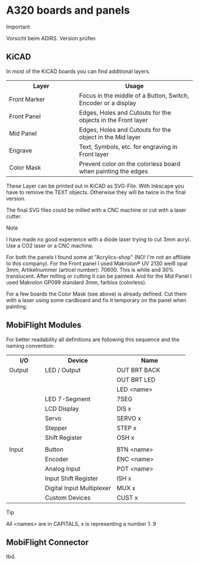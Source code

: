 # A320 boards and panels

> [!IMPORTANT]
> Vorsicht beim ADIRS. Version prüfen

<!-- Spickzettel
- Lights und ECAM jetzt mit Pro Micro statt AtMEGA 2560
- Verbindugen zwischen den Boards beschreiben
-->

## KiCAD

In most of the KiCAD boards you can find additional layers.
<table>
<tr><th width="30%">Layer</th><th width="50%">Usage</tr>
<tr><td>Front Marker</td><td>Focus in the middle of a Button, Switch, Encoder or a display</td></tr>
<tr><td>Front Panel</td><td>Edges, Holes and Cutouts for the objects in the Front layer</td></tr>
<tr><td>Mid Panel</td><td>Edges, Holes and Cutouts for the object in the Mid layer</td></tr>
<tr><td>Engrave</td><td>Text, Symbols, etc. for engraving in Front layer</td></tr>
<tr><td>Color Mask</td><td>Prevent color on the colorless board when painting the edges</td></tr>
</table>

These Layer can be printed out in KiCAD as SVG-File. 
With Inkscape you have to remove the TEXT objects.
Otherwise they will be twice in the final version.

The final SVG files could be milled with a CNC machine or cut with a laser cutter.
> [!NOTE]
> I have made no good experience with a diode laser trying to cut 3mm acryl.
> Use a CO2 laser or a CNC machine.

For both the panels I found some at "Acrylics-shop" (NO! I'm not an affiliate to this company).
For the Front panel I used Makrolon® UV 2130 weiß opal 3mm, Artikelnummer (articel number): 70600.
This is white and 30% translucent. After milling or cutting it can be painted.
And for the Mid Panel I used Makrolon GP099 standard 3mm, farblos (colorless).

For a few boards the Color Mask (see above) is already defined. 
Cut them with a laser using some cardboard and fix it temporary on the panel when painting.

## MobiFlight Modules
For better readability all definitions are following this sequence and the naming convention:

<table>
<tr><th width="20%">I/O</th><th width="40%">Device<th width="40%">Name</tr>
<tr><td>Output</td><td>LED / Output</td><td>OUT BRT BACK</td></tr>
<tr><td></td><td></td><td>OUT BRT LED</td></tr>
<tr><td></td><td></td><td>LED &#060;name&#062;</td></tr>
<tr><td></td><td>LED 7-Segment</td><td>7SEG</td></tr>
<tr><td></td><td>LCD Display</td><td>DIS x</td></tr>
<tr><td></td><td>Servo</td><td>SERVO x</td></tr>
<tr><td></td><td>Stepper</td><td>STEP x</td></tr>
<tr><td></td><td>Shift Register</td><td>OSH x</td></tr>
<tr><td>&#032;</td><td>&#032;</td><td>&#032;</td></tr>
<tr><td>Input</td><td>Button</td><td>BTN &#060;name&#062;</td></tr>
<tr><td></td><td>Encoder</td><td>ENC &#060;name&#062;</td></tr>
<tr><td></td><td>Analog Input</td><td>POT &#060;name&#062;</td></tr>
<tr><td></td><td>Input Shift Register</td><td>ISH x</td></tr>
<tr><td></td><td>Digital Input Multiplexer</td><td>MUX x</td></tr>
<tr><td></td><td>Custom Devices</td><td>CUST x</td></tr>
</table>

> [!TIP]
> All &#060;names&#062; are in CAPITALS, x is representing a number 1..9

## MobiFlight Connector

tbd.
